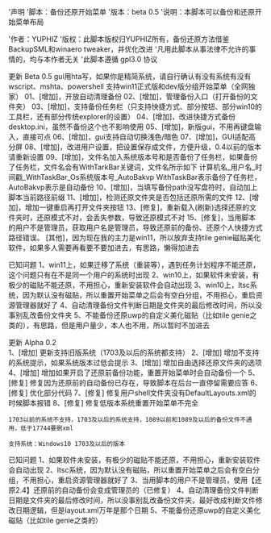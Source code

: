 '声明
'脚本：备份还原开始菜单
'版本：beta 0.5
'说明：本脚本可以备份和还原开始菜单布局


'作者：YUPHIZ
'版权：此脚本版权归YUPHIZ所有，备份还原方法借鉴BackupSML和winaero tweaker，并优化改进
'凡用此脚本从事法律不允许的事情的，均与本作者无关
'此脚本遵循 gpl3.0 协议


更新    Beta 0.5
	gui用hta写，如果你是精简系统，请自行确认有没有系统有没有wscript、mshta、powershell
	支持win11正式版和dev版分组开始菜单（全网独家）
	01、[增加]，开放自动清理备份
	02、[增加]，管理备份入口（打开备份的文件夹）
	03、[增加]，支持备份任务栏（只支持快捷方式、部分按钮、部分win10的工具栏，还有部分传统explorer的设置）
	04、[增加]，改进快捷方式备份desktop.ini，虽然不备份这个也不影响使用
	05、[增加]，新版gui，不用再键盘输入，直接可点
	06、[增加]，gui支持自动切换浅色/暗色
	07、[增加]，GUI适配高分屏
	08、[增加]，改进用户设置，把设置保存成文件，方便升级，0.4以前的版本请重新设置
	09、[增加]，文件名加入系统版本号和是否备份了任务栏，如果备份了任务栏，文件名会有WithTarkBar关键词，文件名所示如下
		计算机名_用户名_时间戳_WithTaskBar_Os系统版本号_AutoBakvp
		WithTaskBar表示备份了任务栏，AutoBakvp表示是自动备份
	10、[增加]，当填写备份path没写盘符时，自动加上脚本当前路径前缀
	11、[增加]，检测还原文件夹是否包括还原所需的文件
	12、[增加]，增加一键重启再打开文件夹按钮
	13、[修复]，重新载入(刷新)选择还原的文件夹时，还原模式不对，会丢失参数，导致还原模式不对
	15、[修复]，当用脚本的用户不是管理员，获取用户名是管理员，导致还原前的备份、还原个人快捷方式路径错误。
	[其他]，因为现在我的主力是win11，所以放弃支持tile genie磁贴美化软件，如果多人需要再看要不要加进去，有思路，懒得加进去

已知问题
	1、win11上，如果迁移了系统（重装等），遇到任务计划程序不能还原，这个问题只有在不是同一个用户的系统时出现
	2、win10上，如果软件未安装，有极少的磁贴不能还原，不用担心，重新安装软件会自动出现
	3、win10上，ltsc系统，因为默认没有磁贴，所以重置开始菜单之后会有空白分组，不用担心，重启资源管理器就好了
	4、自动清理备份文件判断日期是文件夹的最后修改时间，所以没事别乱改备份文件夹
	5、不能备份还原uwp的自定义美化磁贴（比如tile genie之类的），有思路，但是用户量少，本人也不用，所以暂时不加进去


更新    Alpha 0.2  
	1、[增加] 更新支持旧版系统（1703及以后的系统都支持）
	2、[增加] 增加不支持的系统提示，如果系统版本过低会提示
	3、[增加] 增加自由选择还原文件夹的选项
	4、[增加] 增加如果开启了还原前备份功能，重置开始菜单时会自动备份一个
	5、[修复] 修复因为还原前的自动备份已存在，导致脚本在后台一直停留需要应答
	6、[修复] 优化部分代码
	7、[修复] 修复用户shell文件夹没有DefaultLayouts.xml的时候脚本报错
	8、[修复] 修复低版本系统重置开始菜单不完全

	1703以前的系统不支持，1703及以后的系统支持，1089以前和1089及以后的备份文件不通用，低于17744要删xml

	支持系统：Windows10 1703及以后的版本

已知问题
	1、如果软件未安装，有极少的磁贴不能还原，不用担心，重新安装软件会自动出现
	2、ltsc系统，因为默认没有磁贴，所以重置开始菜单之后会有空白分组，不用担心，重启资源管理器就好了
	3、当用脚本的用户不是管理员，使用【还原2.4】还原前的自动备份会变成管理员的（已修复）
	4、自动清理备份文件判断日期是文件夹的最后修改时间，所以没事别乱改备份文件夹，最好改成判断文件修改日期逻辑，但是layout.xml万年是那个日期
	5、不能备份还原uwp的自定义美化磁贴（比如tile genie之类的）
